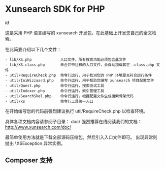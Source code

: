 Xunsearch SDK for PHP
=====================
$Id$

这是采用 PHP 语言编写的 xunsearch 开发包，在此基础上开发您自己的全文检索。

在此简要介绍以下几个文件：

    - lib/XS.php             入口文件，所有搜索功能必须包含此文件
    - lib/XS.class.php       未合并带注释的入口文件，会自动加载其它 .class.php 文件
    - util/RequireCheck.php  命令行运行，用于检测您的 PHP 环境是否符合运行条件
    - util/IniWizzaard.php   命令行运行，用于帮助您编写 xunsearch 项目配置文件
    - util/Quest.php         命令行运行，搜索测试工具
    - util/Indexer.php       命令行运行，索引管理工具
    - util/SearchSkel.php    命令行运行，根据配置文件生成搜索骨架代码
    - util/xs                命令行工具统一入口

在开始编写您的代码前强烈建议执行 util/RequireCheck.php 以检查环境。

具体各项文档内容请参阅子目录： doc/ 
强烈推荐在线阅读我们的文档：<http://www.xunsearch.com/doc/>

最简单使用方法就是下载全部源码压缩包，然后引入入口文件即可。
出现异常则抛出 \XSException 异常实例。


Composer 支持
--------------

[1]: http://www.xunsearch.com/doc/php/api/XS
[2]: http://www.xunsearch.com/doc/php/api/XSIndex
[3]: http://www.xunsearch.com/doc/php/api/XSSearch


